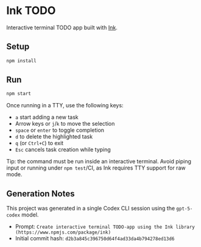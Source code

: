# Ink TODO

Interactive terminal TODO app built with [Ink](https://www.npmjs.com/package/ink).

## Setup

```sh
npm install
```

## Run

```sh
npm start
```

Once running in a TTY, use the following keys:

- `a` start adding a new task
- Arrow keys or `j`/`k` to move the selection
- `space` or `enter` to toggle completion
- `d` to delete the highlighted task
- `q` (or `Ctrl+C`) to exit
- `Esc` cancels task creation while typing

Tip: the command must be run inside an interactive terminal. Avoid piping input
or running under `npm test`/CI, as Ink requires TTY support for raw mode.

## Generation Notes

This project was generated in a single Codex CLI session using the `gpt-5-codex`
model.

- Prompt: `Create interactive terminal TODO-app using the Ink library (https://www.npmjs.com/package/ink)`
- Initial commit hash: `d2b3a845c396750d64f4ad33da4b794278ed13d6`
